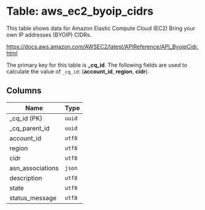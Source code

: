# Table: aws_ec2_byoip_cidrs

This table shows data for Amazon Elastic Compute Cloud (EC2) Bring your own IP addresses (BYOIP) CIDRs.

https://docs.aws.amazon.com/AWSEC2/latest/APIReference/API_ByoipCidr.html

The primary key for this table is **_cq_id**.
The following fields are used to calculate the value of `_cq_id`: (**account_id**, **region**, **cidr**).

## Columns

| Name          | Type          |
| ------------- | ------------- |
|_cq_id (PK)|`uuid`|
|_cq_parent_id|`uuid`|
|account_id|`utf8`|
|region|`utf8`|
|cidr|`utf8`|
|asn_associations|`json`|
|description|`utf8`|
|state|`utf8`|
|status_message|`utf8`|